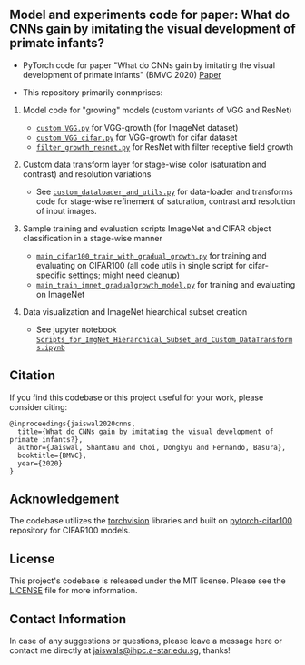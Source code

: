 ## Model and experiments code for paper: What do CNNs gain by imitating the visual development of primate infants?

- PyTorch code for paper "What do CNNs gain by imitating the visual development of primate infants" (BMVC 2020) [Paper](https://www.bmvc2020-conference.com/assets/papers/0196.pdf)

- This repository primarily conmprises:
1. Model code for "growing" models (custom variants of VGG and ResNet)
    - [`custom_VGG.py`](custom_VGG.py) for VGG-growth (for ImageNet dataset)
    - [`custom_VGG_cifar.py`](custom_VGG_cifar.py) for VGG-growth for cifar dataset
    - [`filter_growth_resnet.py`](filter_growth_resnet.py) for ResNet with filter receptive field growth
    
2. Custom data transform layer for stage-wise color (saturation and contrast) and resolution variations
    - See [`custom_dataloader_and_utils.py`](custom_dataloader_and_utils.py) for data-loader and transforms code for stage-wise refinement of saturation, contrast and resolution of input images.
    
3. Sample training and evaluation scripts ImageNet and CIFAR object classification in a stage-wise manner
    - [`main_cifar100_train_with_gradual_growth.py`](main_cifar100_train_with_gradual_growth.py) for training and evaluating on CIFAR100 (all code utils in single script for cifar-specific settings; might need cleanup)
    - [`main_train_imnet_gradualgrowth_model.py`](main_train_imnet_gradualgrowth_model.py) for training and evaluating on ImageNet
    
4. Data visualization and ImageNet hiearchical subset creation
    - See jupyter notebook [`Scripts_for_ImgNet_Hierarchical_Subset_and_Custom_DataTransforms.ipynb`](Scripts_for_ImgNet_Hierarchical_Subset_and_Custom_DataTransforms.ipynb)  

## Citation
If you find this codebase or this project useful for your work, please consider citing:

    @inproceedings{jaiswal2020cnns,
      title={What do CNNs gain by imitating the visual development of primate infants?},
      author={Jaiswal, Shantanu and Choi, Dongkyu and Fernando, Basura},
      booktitle={BMVC},
      year={2020}
    }

## Acknowledgement
The codebase utilizes the [torchvision](https://github.com/pytorch/vision) libraries and built on [pytorch-cifar100](https://github.com/weiaicunzai/pytorch-cifar100) repository for CIFAR100 models.

## License
This project's codebase is released under the MIT license. Please see the [LICENSE](LICENSE) file for more information.

## Contact Information
In case of any suggestions or questions, please leave a message here or contact me directly at jaiswals@ihpc.a-star.edu.sg, thanks!
